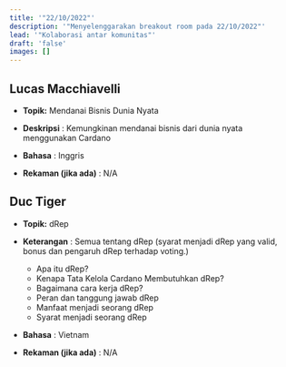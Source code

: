 ```yaml
---
title: '"22/10/2022"'
description: '"Menyelenggarakan breakout room pada 22/10/2022"'
lead: '"Kolaborasi antar komunitas"'
draft: 'false'
images: []
---
```


## Lucas Macchiavelli

- **Topik:** Mendanai Bisnis Dunia Nyata

- **Deskripsi** : Kemungkinan mendanai bisnis dari dunia nyata menggunakan Cardano

- **Bahasa** : Inggris

- **Rekaman (jika ada)** : N/A

## Duc Tiger

- **Topik:** dRep

- **Keterangan** : Semua tentang dRep (syarat menjadi dRep yang valid, bonus dan pengaruh dRep terhadap voting.)

    - Apa itu dRep?
    - Kenapa Tata Kelola Cardano Membutuhkan dRep?
    - Bagaimana cara kerja dRep?
    - Peran dan tanggung jawab dRep
    - Manfaat menjadi seorang dRep
    - Syarat menjadi seorang dRep

- **Bahasa** : Vietnam

- **Rekaman (jika ada)** : N/A
